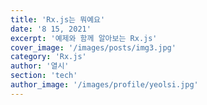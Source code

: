 ```yaml
---
title: 'Rx.js는 뭐예요'
date: '8 15, 2021'
excerpt: '예제와 함께 알아보는 Rx.js'
cover_image: '/images/posts/img3.jpg'
category: 'Rx.js'
author: '열시'
section: 'tech'
author_image: '/images/profile/yeolsi.jpg'
---
```

